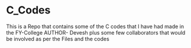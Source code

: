 # C_Codes
This is a Repo that contains some of the C codes that I have had made in the FY-College
AUTHOR- Devesh plus some few collaborators that would be involved as per the Files and the codes

